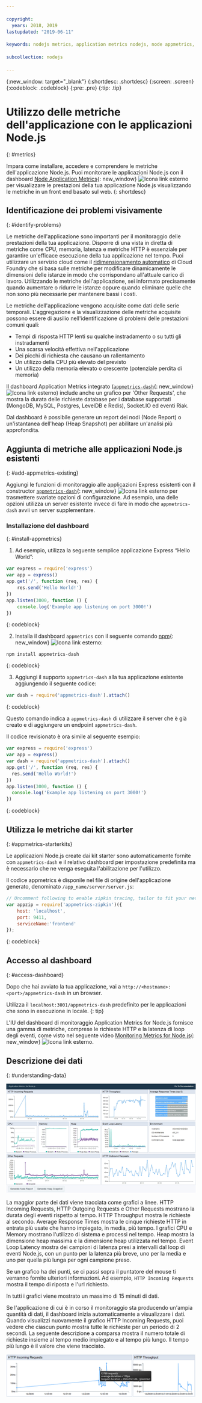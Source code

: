 ```yaml
---

copyright:
  years: 2018, 2019
lastupdated: "2019-06-11"

keywords: nodejs metrics, application metrics nodejs, node appmetrics, nodejs autoscaling, nodejs dash, appmetrics-dashs nodejs

subcollection: nodejs

---
```


{:new_window: target="_blank"}
{:shortdesc: .shortdesc}
{:screen: .screen}
{:codeblock: .codeblock}
{:pre: .pre}
{:tip: .tip}

# Utilizzo delle metriche dell'applicazione con le applicazioni Node.js
{: #metrics}

Impara come installare, accedere e comprendere le metriche dell'applicazione Node.js. Puoi monitorare le applicazioni Node.js con il dashboard [Node Application Metrics](https://developer.ibm.com/open/projects/node-application-metrics/){: new_window} ![Icona link esterno](../icons/launch-glyph.svg "Icona link esterno") per visualizzare le prestazioni della tua applicazione Node.js visualizzando le metriche in un front end basato sul web.
{: shortdesc}

## Identificazione dei problemi visivamente
{: #identify-problems}

Le metriche dell'applicazione sono importanti per il monitoraggio delle prestazioni della tua applicazione. Disporre di una vista in diretta di metriche come CPU, memoria, latenza e metriche HTTP è essenziale per garantire un'efficace esecuzione della tua applicazione nel tempo. Puoi utilizzare un servizio cloud come il [ridimensionamento automatico](/docs/services/Auto-Scaling?topic=Auto-Scaling) di Cloud Foundry che si basa sulle metriche per modificare dinamicamente le dimensioni delle istanze in modo che corrispondano all'attuale carico di lavoro. Utilizzando le metriche dell'applicazione, sei informato precisamente quando aumentare o ridurre le istanze oppure quando eliminare quelle che non sono più necessarie per mantenere bassi i costi.

Le metriche dell'applicazione vengono acquisite come dati delle serie temporali. L'aggregazione e la visualizzazione delle metriche acquisite possono essere di ausilio nell'identificazione di problemi delle prestazioni comuni quali:

* Tempi di risposta HTTP lenti su qualche instradamento o su tutti gli instradamenti
* Una scarsa velocità effettiva nell'applicazione
* Dei picchi di richiesta che causano un rallentamento
* Un utilizzo della CPU più elevato del previsto
* Un utilizzo della memoria elevato o crescente (potenziale perdita di memoria)

Il dashboard Application Metrics integrato ([`appmetrics-dash`](https://github.com/RuntimeTools/appmetrics-dash){: new_window} ![Icona link esterno](../icons/launch-glyph.svg "Icona link esterno")) include anche un grafico per 'Other Requests', che mostra la durata delle richieste database per i database supportati (MongoDB, MySQL, Postgres, LevelDB e Redis), Socket.IO ed eventi Riak.

Dal dashboard è possibile generare un report dei nodi (Node Report) o un'istantanea dell'heap (Heap Snapshot) per abilitare un'analisi più approfondita.

## Aggiunta di metriche alle applicazioni Node.js esistenti
{: #add-appmetrics-existing}

Aggiungi le funzioni di monitoraggio alle applicazioni Express esistenti con il constructor [`appmetrics-dash`](https://github.com/RuntimeTools/appmetrics-dash){: new_window} ![Icona link esterno](../icons/launch-glyph.svg "Icona link esterno") per trasmettere svariate opzioni di configurazione. Ad esempio, una delle opzioni utilizza un server esistente invece di fare in modo che `appmetrics-dash` avvii un server supplementare.

### Installazione del dashboard
{: #install-appmetrics}

1. Ad esempio, utilizza la seguente semplice applicazione Express “Hello World”:
  ```js
  var express = require('express')
  var app = express()
  app.get('/', function (req, res) {
      res.send('Hello World!')
  })
  app.listen(3000, function () {
      console.log('Example app listening on port 3000!')
  })
  ```
  {: codeblock}

2. Installa il dashboard `appmetrics` con il seguente comando [npm](https://nodejs.org/en/){: new_window} ![Icona link esterno](../icons/launch-glyph.svg "Icona link esterno"):
  ```
  npm install appmetrics-dash
  ```
  {: codeblock}

3. Aggiungi il supporto `appmetrics-dash` alla tua applicazione esistente aggiungendo il seguente codice:
  ```js
  var dash = require('appmetrics-dash').attach()
  ```
  {: codeblock}

  Questo comando indica a `appmetrics-dash` di utilizzare il server che è già creato e di aggiungere un endpoint `appmetrics-dash`.

  Il codice revisionato è ora simile al seguente esempio:
  ```js
  var express = require('express')
  var app = express()
  var dash = require('appmetrics-dash').attach()
  app.get('/', function (req, res) {
    res.send('Hello World!')
  })
  app.listen(3000, function () {
    console.log('Example app listening on port 3000!')
  })
  ```
  {: codeblock}

## Utilizza le metriche dai kit starter
{: #appmetrics-starterkits}

Le applicazioni Node.js create dai kit starter sono automaticamente fornite con `appmetrics-dash` e il relativo dashboard per impostazione predefinita ma è necessario che ne venga eseguita l'abilitazione per l'utilizzo.

Il codice appmetrics è disponile nel file di origine dell'applicazione generato, denominato `/app_name/server/server.js`:
```js
// Uncomment following to enable zipkin tracing, tailor to fit your network configuration:
var appzip = require('appmetrics-zipkin')({
    host: 'localhost',
    port: 9411,
    serviceName:'frontend'
});
```
{: codeblock}

## Accesso al dashboard
{: #access-dashboard}

Dopo che hai avviato la tua applicazione, vai a `http://<hostname>:<port>/appmetrics-dash` in un browser.

Utilizza il `localhost:3001/appmetrics-dash` predefinito per le applicazioni che sono in esecuzione in locale.
{: tip}

L'IU del dashboard di monitoraggio Application Metrics for Node.js fornisce una gamma di metriche, comprese le richieste HTTP e la latenza di loop degli eventi, come visto nel seguente video [Monitoring Metrics for Node.js](https://www.youtube.com/watch?v=7hV8gKlMYLs&feature=youtu.be){: new_window} ![Icona link esterno](../icons/launch-glyph.svg "Icona link esterno").

## Descrizione dei dati
{: #understanding-data}

![Dashboard Appmetrics](images/appmetricsdash-1.png "Dashboard Appmetrics.")

La maggior parte dei dati viene tracciata come grafici a linee. HTTP Incoming Requests, HTTP Outgoing Requests e Other Requests mostrano la durata degli eventi rispetto al tempo. HTTP Throughput mostra le richieste al secondo. Average Response Times mostra le cinque richieste HTTP in entrata più usate che hanno impiegato, in media, più tempo. I grafici CPU e Memory mostrano l'utilizzo di sistema e processi nel tempo. Heap mostra la dimensione heap massima e la dimensione heap utilizzata nel tempo. Event Loop Latency mostra dei campioni di latenza presi a intervalli dal loop di eventi Node.js, con un punto per la latenza più breve, uno per la media e uno per quella più lunga per ogni campione preso.

Se un grafico ha dei punti, se ci passi sopra il puntatore del mouse ti verranno fornite ulteriori informazioni. Ad esempio, `HTTP Incoming Requests` mostra il tempo di riposta e l'url richiesto.

In tutti i grafici viene mostrato un massimo di 15 minuti di dati.

Se l'applicazione di cui è in corso il monitoraggio sta producendo un'ampia quantità di dati, il dashboard inizia automaticamente a visualizzare i dati. Quando visualizzi nuovamente il grafico HTTP Incoming Requests, puoi vedere che ciascun punto mostra tutte le richieste per un periodo di 2 secondi. La seguente descrizione a comparsa mostra il numero totale di richieste insieme al tempo medio impiegato e al tempo più lungo. Il tempo più lungo è il valore che viene tracciato.

![Mostra descrizione a comparsa](images/tooltip-1.png)





